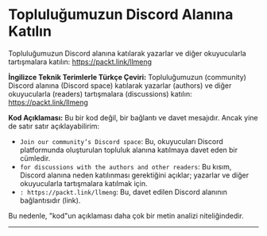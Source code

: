 # Topluluğumuzun Discord Alanına Katılın

Topluluğumuzun Discord alanına katılarak yazarlar ve diğer okuyucularla tartışmalara katılın: https://packt.link/llmeng

**İngilizce Teknik Terimlerle Türkçe Çeviri:**
Topluluğumuzun (community) Discord alanına (Discord space) katılarak yazarlar (authors) ve diğer okuyucularla (readers) tartışmalara (discussions) katılın: https://packt.link/llmeng

**Kod Açıklaması:**
Bu bir kod değil, bir bağlantı ve davet mesajıdır. Ancak yine de satır satır açıklayabilirim:

* `Join our community’s Discord space`: Bu, okuyucuları Discord platformunda oluşturulan topluluk alanına katılmaya davet eden bir cümledir. 
* `for discussions with the authors and other readers`: Bu kısım, Discord alanına neden katılınması gerektiğini açıklar; yazarlar ve diğer okuyucularla tartışmalara katılmak için.
* `: https://packt.link/llmeng`: Bu, davet edilen Discord alanının bağlantısıdır (link).

Bu nedenle, "kod"un açıklaması daha çok bir metin analizi niteliğindedir.

---

